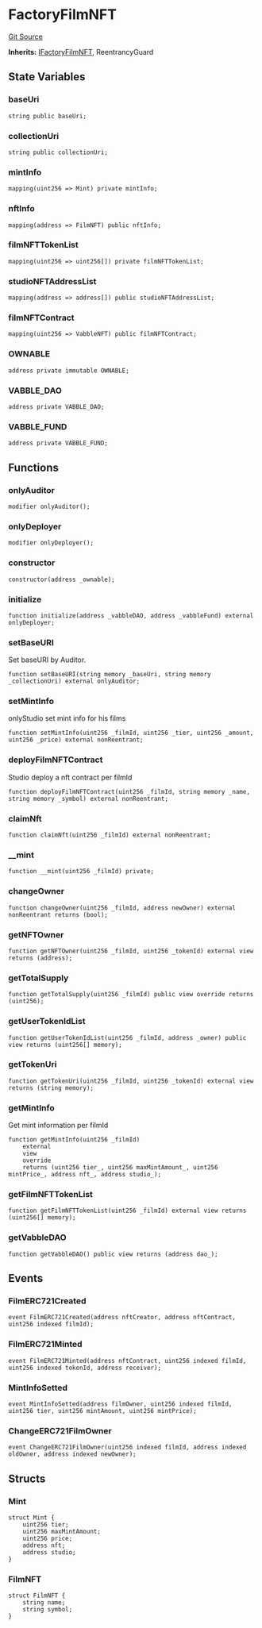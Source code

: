 # FactoryFilmNFT
[Git Source](https://github.com/Mill1995/VABDAO/blob/b6d0bc49c06645caa4c08cd044aa829b5ffd9210/contracts/dao/FactoryFilmNFT.sol)

**Inherits:**
[IFactoryFilmNFT](/contracts/interfaces/IFactoryFilmNFT.sol/interface.IFactoryFilmNFT.md), ReentrancyGuard


## State Variables
### baseUri

```solidity
string public baseUri;
```


### collectionUri

```solidity
string public collectionUri;
```


### mintInfo

```solidity
mapping(uint256 => Mint) private mintInfo;
```


### nftInfo

```solidity
mapping(address => FilmNFT) public nftInfo;
```


### filmNFTTokenList

```solidity
mapping(uint256 => uint256[]) private filmNFTTokenList;
```


### studioNFTAddressList

```solidity
mapping(address => address[]) public studioNFTAddressList;
```


### filmNFTContract

```solidity
mapping(uint256 => VabbleNFT) public filmNFTContract;
```


### OWNABLE

```solidity
address private immutable OWNABLE;
```


### VABBLE_DAO

```solidity
address private VABBLE_DAO;
```


### VABBLE_FUND

```solidity
address private VABBLE_FUND;
```


## Functions
### onlyAuditor


```solidity
modifier onlyAuditor();
```

### onlyDeployer


```solidity
modifier onlyDeployer();
```

### constructor


```solidity
constructor(address _ownable);
```

### initialize


```solidity
function initialize(address _vabbleDAO, address _vabbleFund) external onlyDeployer;
```

### setBaseURI

Set baseURI by Auditor.


```solidity
function setBaseURI(string memory _baseUri, string memory _collectionUri) external onlyAuditor;
```

### setMintInfo

onlyStudio set mint info for his films


```solidity
function setMintInfo(uint256 _filmId, uint256 _tier, uint256 _amount, uint256 _price) external nonReentrant;
```

### deployFilmNFTContract

Studio deploy a nft contract per filmId


```solidity
function deployFilmNFTContract(uint256 _filmId, string memory _name, string memory _symbol) external nonReentrant;
```

### claimNft


```solidity
function claimNft(uint256 _filmId) external nonReentrant;
```

### __mint


```solidity
function __mint(uint256 _filmId) private;
```

### changeOwner


```solidity
function changeOwner(uint256 _filmId, address newOwner) external nonReentrant returns (bool);
```

### getNFTOwner


```solidity
function getNFTOwner(uint256 _filmId, uint256 _tokenId) external view returns (address);
```

### getTotalSupply


```solidity
function getTotalSupply(uint256 _filmId) public view override returns (uint256);
```

### getUserTokenIdList


```solidity
function getUserTokenIdList(uint256 _filmId, address _owner) public view returns (uint256[] memory);
```

### getTokenUri


```solidity
function getTokenUri(uint256 _filmId, uint256 _tokenId) external view returns (string memory);
```

### getMintInfo

Get mint information per filmId


```solidity
function getMintInfo(uint256 _filmId)
    external
    view
    override
    returns (uint256 tier_, uint256 maxMintAmount_, uint256 mintPrice_, address nft_, address studio_);
```

### getFilmNFTTokenList


```solidity
function getFilmNFTTokenList(uint256 _filmId) external view returns (uint256[] memory);
```

### getVabbleDAO


```solidity
function getVabbleDAO() public view returns (address dao_);
```

## Events
### FilmERC721Created

```solidity
event FilmERC721Created(address nftCreator, address nftContract, uint256 indexed filmId);
```

### FilmERC721Minted

```solidity
event FilmERC721Minted(address nftContract, uint256 indexed filmId, uint256 indexed tokenId, address receiver);
```

### MintInfoSetted

```solidity
event MintInfoSetted(address filmOwner, uint256 indexed filmId, uint256 tier, uint256 mintAmount, uint256 mintPrice);
```

### ChangeERC721FilmOwner

```solidity
event ChangeERC721FilmOwner(uint256 indexed filmId, address indexed oldOwner, address indexed newOwner);
```

## Structs
### Mint

```solidity
struct Mint {
    uint256 tier;
    uint256 maxMintAmount;
    uint256 price;
    address nft;
    address studio;
}
```

### FilmNFT

```solidity
struct FilmNFT {
    string name;
    string symbol;
}
```

